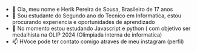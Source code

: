 - 👋 Ola, meu nome e Herik Pereira de Sousa, Brasileiro de 17 anos
- 👀 Sou estudante do Segundo ano do Tecnico em Informatica, estou procurando experiencia e oportunidades de aprendizado 
- 🌱 No momento estou estudando Javascript e python ( com objetivo ser medalhista na OLIP 2024 (Olimpiada interna de informatica)
- 📫 HVoce pode ter contato comigo atraves de meu instagram (perfil)


